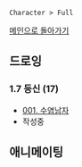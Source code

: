 ```
Character > Full
```
[메인으로 돌아가기](/README.md)

## 드로잉

### 1.7 등신 (17)
- [001. 수염남자](/Character-Full/17-001.md)
- 작성중


## 애니메이팅
